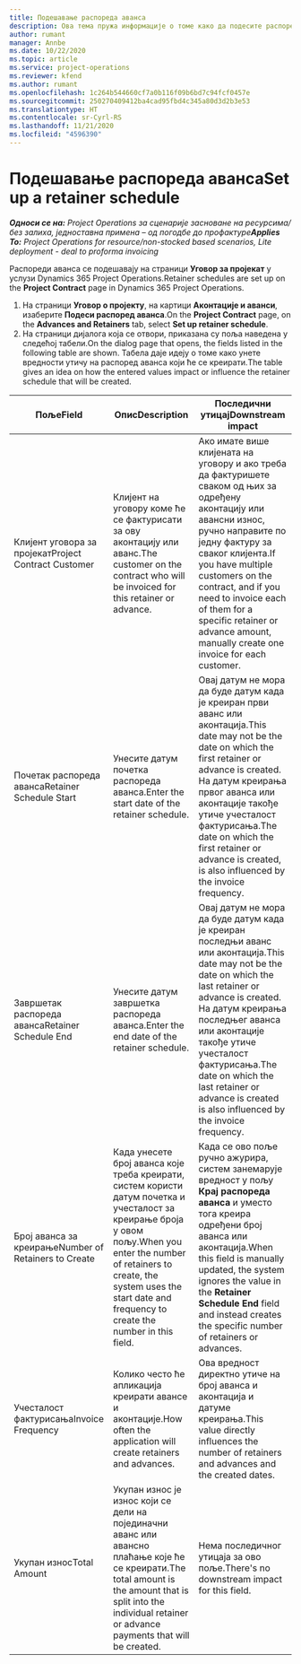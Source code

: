 ```yaml
---
title: Подешавање распореда аванса
description: Ова тема пружа информације о томе како да подесите распоред аванса у услузи Project Operations.
author: rumant
manager: Annbe
ms.date: 10/22/2020
ms.topic: article
ms.service: project-operations
ms.reviewer: kfend
ms.author: rumant
ms.openlocfilehash: 1c264b544660cf7a0b116f09b6bd7c94fcf0457e
ms.sourcegitcommit: 250270409412ba4cad95fbd4c345a80d3d2b3e53
ms.translationtype: HT
ms.contentlocale: sr-Cyrl-RS
ms.lasthandoff: 11/21/2020
ms.locfileid: "4596390"
---
```

# <a name="set-up-a-retainer-schedule"></a><span data-ttu-id="c2c3a-103">Подешавање распореда аванса</span><span class="sxs-lookup"><span data-stu-id="c2c3a-103">Set up a retainer schedule</span></span>

<span data-ttu-id="c2c3a-104">_**Односи се на:** Project Operations за сценарије засноване на ресурсима/без залиха, једноставна примена – од погодбе до профактуре_</span><span class="sxs-lookup"><span data-stu-id="c2c3a-104">_**Applies To:** Project Operations for resource/non-stocked based scenarios, Lite deployment - deal to proforma invoicing_</span></span>

<span data-ttu-id="c2c3a-105">Распореди аванса се подешавају на страници **Уговор за пројекат** у услузи Dynamics 365 Project Operations.</span><span class="sxs-lookup"><span data-stu-id="c2c3a-105">Retainer schedules are set up on the **Project Contract** page in Dynamics 365 Project Operations.</span></span>

1. <span data-ttu-id="c2c3a-106">На страници **Уговор о пројекту**, на картици **Аконтације и аванси**, изаберите **Подеси распоред аванса**.</span><span class="sxs-lookup"><span data-stu-id="c2c3a-106">On the **Project Contract** page, on the **Advances and Retainers** tab, select **Set up retainer schedule**.</span></span>
2. <span data-ttu-id="c2c3a-107">На страници дијалога која се отвори, приказана су поља наведена у следећој табели.</span><span class="sxs-lookup"><span data-stu-id="c2c3a-107">On the dialog page that opens, the fields listed in the following table are shown.</span></span> <span data-ttu-id="c2c3a-108">Табела даје идеју о томе како унете вредности утичу на распоред аванса који ће се креирати.</span><span class="sxs-lookup"><span data-stu-id="c2c3a-108">The table gives an idea on how the entered values impact or influence the retainer schedule that will be created.</span></span>

| <span data-ttu-id="c2c3a-109">Поље</span><span class="sxs-lookup"><span data-stu-id="c2c3a-109">Field</span></span> | <span data-ttu-id="c2c3a-110">Опис</span><span class="sxs-lookup"><span data-stu-id="c2c3a-110">Description</span></span> | <span data-ttu-id="c2c3a-111">Последични утицај</span><span class="sxs-lookup"><span data-stu-id="c2c3a-111">Downstream impact</span></span> |
| --- | --- | --- |
| <span data-ttu-id="c2c3a-112">Клијент уговора за пројекат</span><span class="sxs-lookup"><span data-stu-id="c2c3a-112">Project Contract Customer</span></span> | <span data-ttu-id="c2c3a-113">Клијент на уговору коме ће се фактурисати за ову аконтацију или аванс.</span><span class="sxs-lookup"><span data-stu-id="c2c3a-113">The customer on the contract who will be invoiced for this retainer or advance.</span></span> | <span data-ttu-id="c2c3a-114">Ако имате више клијената на уговору и ако треба да фактуришете сваком од њих за одређену аконтацију или авансни износ, ручно направите по једну фактуру за сваког клијента.</span><span class="sxs-lookup"><span data-stu-id="c2c3a-114">If you have multiple customers on the contract, and if you need to invoice each of them for a specific retainer or advance amount, manually create one invoice for each customer.</span></span> |
| <span data-ttu-id="c2c3a-115">Почетак распореда аванса</span><span class="sxs-lookup"><span data-stu-id="c2c3a-115">Retainer Schedule Start</span></span> | <span data-ttu-id="c2c3a-116">Унесите датум почетка распореда аванса.</span><span class="sxs-lookup"><span data-stu-id="c2c3a-116">Enter the start date of the retainer schedule.</span></span> | <span data-ttu-id="c2c3a-117">Овај датум не мора да буде датум када је креиран први аванс или аконтација.</span><span class="sxs-lookup"><span data-stu-id="c2c3a-117">This date may not be the date on which the first retainer or advance is created.</span></span> <span data-ttu-id="c2c3a-118">На датум креирања првог аванса или аконтације такође утиче учесталост фактурисања.</span><span class="sxs-lookup"><span data-stu-id="c2c3a-118">The date on which the first retainer or advance is created, is also influenced by the invoice frequency.</span></span> |
| <span data-ttu-id="c2c3a-119">Завршетак распореда аванса</span><span class="sxs-lookup"><span data-stu-id="c2c3a-119">Retainer Schedule End</span></span> | <span data-ttu-id="c2c3a-120">Унесите датум завршетка распореда аванса.</span><span class="sxs-lookup"><span data-stu-id="c2c3a-120">Enter the end date of the retainer schedule.</span></span> | <span data-ttu-id="c2c3a-121">Овај датум не мора да буде датум када је креиран последњи аванс или аконтација.</span><span class="sxs-lookup"><span data-stu-id="c2c3a-121">This date may not be the date on which the last retainer or advance is created.</span></span> <span data-ttu-id="c2c3a-122">На датум креирања последњег аванса или аконтације такође утиче учесталост фактурисања.</span><span class="sxs-lookup"><span data-stu-id="c2c3a-122">The date on which the last retainer or advance is created is also influenced by the invoice frequency.</span></span> |
| <span data-ttu-id="c2c3a-123">Број аванса за креирање</span><span class="sxs-lookup"><span data-stu-id="c2c3a-123">Number of Retainers to Create</span></span> | <span data-ttu-id="c2c3a-124">Када унесете број аванса које треба креирати, систем користи датум почетка и учесталост за креирање броја у овом пољу.</span><span class="sxs-lookup"><span data-stu-id="c2c3a-124">When you enter the number of retainers to create, the system uses the start date and frequency to create the number in this field.</span></span> | <span data-ttu-id="c2c3a-125">Када се ово поље ручно ажурира, систем занемарује вредност у пољу **Крај распореда аванса** и уместо тога креира одређени број аванса или аконтација.</span><span class="sxs-lookup"><span data-stu-id="c2c3a-125">When this field is manually updated, the system ignores the value in the **Retainer Schedule End** field and instead creates the specific number of retainers or advances.</span></span> |
| <span data-ttu-id="c2c3a-126">Учесталост фактурисања</span><span class="sxs-lookup"><span data-stu-id="c2c3a-126">Invoice Frequency</span></span> | <span data-ttu-id="c2c3a-127">Колико често ће апликација креирати авансе и аконтације.</span><span class="sxs-lookup"><span data-stu-id="c2c3a-127">How often the application will create retainers and advances.</span></span> | <span data-ttu-id="c2c3a-128">Ова вредност директно утиче на број аванса и аконтација и датуме креирања.</span><span class="sxs-lookup"><span data-stu-id="c2c3a-128">This value directly influences the number of retainers and advances and the created dates.</span></span> |
| <span data-ttu-id="c2c3a-129">Укупан износ</span><span class="sxs-lookup"><span data-stu-id="c2c3a-129">Total Amount</span></span> | <span data-ttu-id="c2c3a-130">Укупан износ је износ који се дели на појединачни аванс или авансно плаћање које ће се креирати.</span><span class="sxs-lookup"><span data-stu-id="c2c3a-130">The total amount is the amount that is split into the individual retainer or advance payments that will be created.</span></span> | <span data-ttu-id="c2c3a-131">Нема последичног утицаја за ово поље.</span><span class="sxs-lookup"><span data-stu-id="c2c3a-131">There's no downstream impact for this field.</span></span> |
